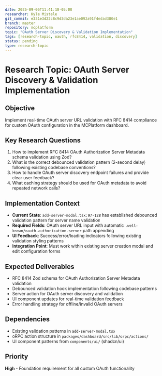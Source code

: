 ```yaml
---
date: 2025-09-05T11:41:18-05:00
researcher: Kyle Mistele
git_commit: e331e3d22c8c9d3da23e1ae092a91f4edad380e1
branch: master
repository: mcplatform
topic: "OAuth Server Discovery & Validation Implementation"
tags: [research-topic, oauth, rfc8414, validation, discovery]
status: pending
type: research-topic
---
```


# Research Topic: OAuth Server Discovery & Validation Implementation

## Objective
Implement real-time OAuth server URL validation with RFC 8414 compliance for custom OAuth configuration in the MCPlatform dashboard.

## Key Research Questions
1. How to implement RFC 8414 OAuth Authorization Server Metadata schema validation using Zod?
2. What is the correct debounced validation pattern (2-second delay) following existing codebase conventions?
3. How to handle OAuth server discovery endpoint failures and provide clear user feedback?
4. What caching strategy should be used for OAuth metadata to avoid repeated network calls?

## Implementation Context
- **Current State**: `add-server-modal.tsx:97-128` has established debounced validation pattern for server name validation
- **Required Fields**: OAuth server URL input with automatic `.well-known/oauth-authorization-server` path appending
- **UI Feedback**: Success/error/loading indicators following existing validation styling patterns
- **Integration Point**: Must work within existing server creation modal and edit configuration forms

## Expected Deliverables
- RFC 8414 Zod schema for OAuth Authorization Server Metadata validation
- Debounced validation hook implementation following codebase patterns
- Server action for OAuth server discovery and validation
- UI component updates for real-time validation feedback
- Error handling strategy for offline/invalid OAuth servers

## Dependencies
- Existing validation patterns in `add-server-modal.tsx`
- oRPC action structure in `packages/dashboard/src/lib/orpc/actions/`
- UI component patterns from `components/ui/` (shadcn/ui)

## Priority
**High** - Foundation requirement for all custom OAuth functionality